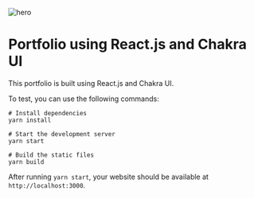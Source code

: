![hero](src/hero.png)

# Portfolio using React.js and Chakra UI

This portfolio is built using React.js and Chakra UI.

To test, you can use the following commands:

```
# Install dependencies
yarn install

# Start the development server
yarn start

# Build the static files
yarn build
```

After running `yarn start`, your website should be available at `http://localhost:3000`.


